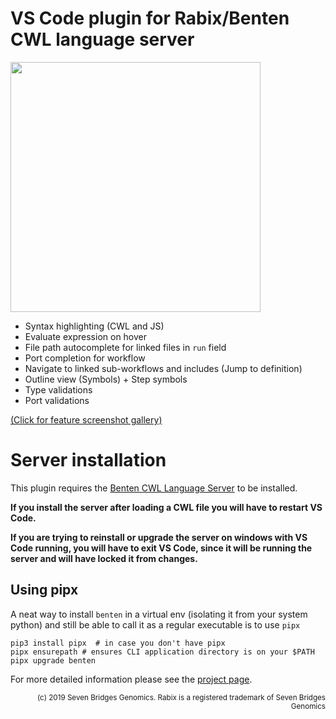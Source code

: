 # VS Code plugin for Rabix/Benten CWL language server

<img height="400px" src="https://raw.githubusercontent.com/rabix/benten/master/media/2019.10.22/full-window.png"></img>

- Syntax highlighting (CWL and JS)
- Evaluate expression on hover
- File path autocomplete for linked files in `run` field
- Port completion for workflow
- Navigate to linked sub-workflows and includes (Jump to definition)
- Outline view (Symbols) + Step symbols
- Type validations
- Port validations

[(Click for feature screenshot gallery)](https://github.com/rabix/benten/blob/master/docs/features.md)


# Server installation

This plugin requires the [Benten CWL Language Server](https://github.com/rabix/benten) to be installed.

**If you install the server after loading a CWL file you will have to
restart VS Code.**

**If you are trying to reinstall or upgrade the server on windows with
VS Code running, you will have to exit VS Code, since it will be running
the server and will have locked it from changes.**

## Using pipx

A neat way to install `benten` in a virtual env (isolating it from your
system python) and still be able to call it as a regular executable is
to use `pipx`

```
pip3 install pipx  # in case you don't have pipx
pipx ensurepath # ensures CLI application directory is on your $PATH
pipx upgrade benten
```

For more detailed information please see the [project page](https://github.com/rabix/benten).

<div align="right">
<sub>(c) 2019 Seven Bridges Genomics. Rabix is a registered trademark of Seven Bridges Genomics</sub>
</div>
